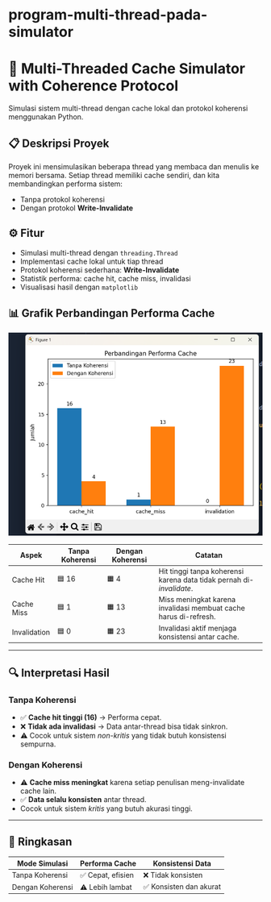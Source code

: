 # program-multi-thread-pada-simulator
# 🧵 Multi-Threaded Cache Simulator with Coherence Protocol

Simulasi sistem multi-thread dengan cache lokal dan protokol koherensi menggunakan Python.

## 📋 Deskripsi Proyek

Proyek ini mensimulasikan beberapa thread yang membaca dan menulis ke memori bersama. Setiap thread memiliki cache sendiri, dan kita membandingkan performa sistem:

- Tanpa protokol koherensi
- Dengan protokol **Write-Invalidate**

## ⚙️ Fitur

- Simulasi multi-thread dengan `threading.Thread`
- Implementasi cache lokal untuk tiap thread
- Protokol koherensi sederhana: **Write-Invalidate**
- Statistik performa: cache hit, cache miss, invalidasi
- Visualisasi hasil dengan `matplotlib`

## 📊 Grafik Perbandingan Performa Cache

![Perbandingan Performa Cache](./Screenshot%202025-05-10%20083043.png)

| Aspek        | Tanpa Koherensi | Dengan Koherensi | Catatan                                                                 |
|--------------|------------------|------------------|-------------------------------------------------------------------------|
| Cache Hit    | 🟦 16             | 🟧 4              | Hit tinggi tanpa koherensi karena data tidak pernah di-*invalidate*.    |
| Cache Miss   | 🟦 1              | 🟧 13             | Miss meningkat karena invalidasi membuat cache harus di-refresh.       |
| Invalidation | 🟦 0              | 🟧 23             | Invalidasi aktif menjaga konsistensi antar cache.                       |

---

## 🔍 Interpretasi Hasil

### Tanpa Koherensi
- ✅ **Cache hit tinggi (16)** → Performa cepat.
- ❌ **Tidak ada invalidasi** → Data antar-thread bisa tidak sinkron.
- ⚠️ Cocok untuk sistem *non-kritis* yang tidak butuh konsistensi sempurna.

### Dengan Koherensi
- ⚠️ **Cache miss meningkat** karena setiap penulisan meng-invalidate cache lain.
- ✅ **Data selalu konsisten** antar thread.
- Cocok untuk sistem *kritis* yang butuh akurasi tinggi.

---

## 🧾 Ringkasan

| Mode Simulasi        | Performa Cache              | Konsistensi Data      |
|----------------------|-----------------------------|------------------------|
| Tanpa Koherensi      | ✅ Cepat, efisien            | ❌ Tidak konsisten      |
| Dengan Koherensi     | ⚠️ Lebih lambat              | ✅ Konsisten dan akurat |






